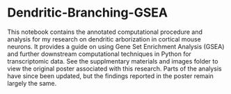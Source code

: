 # Dendritic-Branching-GSEA

This notebook contains the annotated computational procedure and analysis for my research on dendritic arborization in cortical mouse neurons. It provides a guide on using Gene Set Enrichment Analysis (GSEA) and further downstream computational techniques in Python for transcriptomic data. See the supplmentary materials and images folder to view the original poster associated with this research. Parts of the analysis have since been updated, but the findings reported in the poster remain largely the same. 
